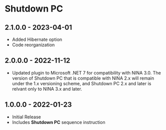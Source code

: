 ﻿# Shutdown PC

## 2.1.0.0 - 2023-04-01
* Added Hibernate option
* Code reorganization

## 2.0.0.0 - 2022-11-12
* Updated plugin to Microsoft .NET 7 for compatibility with NINA 3.0. The version of Shutdown PC that is compatible with NINA 2.x will remain under the 1.x versioning scheme, and Shutdown PC 2.x and later is relvant only to NINA 3.x and later.

## 1.0.0.0 - 2022-01-23
* Initial Release
* Includes **Shutdown PC** sequence instruction

